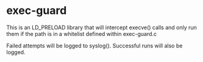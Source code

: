 # exec-guard

This is an LD_PRELOAD library that will intercept execve() calls and only run
them if the path is in a whitelist defined within exec-guard.c

Failed attempts will be logged to syslog(). Successful runs will also be logged.

